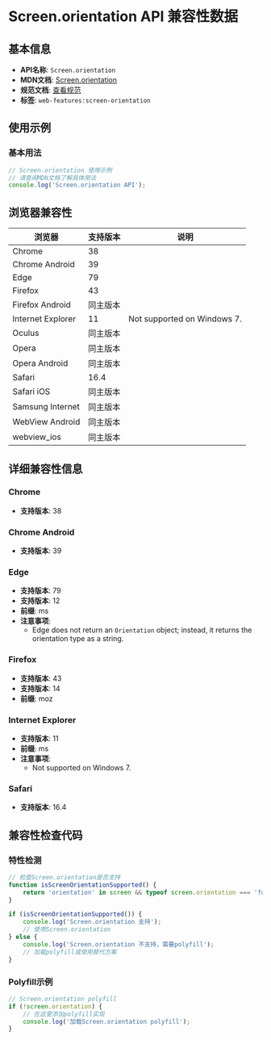 # Screen.orientation API 兼容性数据

## 基本信息

- **API名称**: `Screen.orientation`
- **MDN文档**: [Screen.orientation](https://developer.mozilla.org/docs/Web/API/Screen/orientation)
- **规范文档**: [查看规范](https://w3c.github.io/screen-orientation/#dom-screen-orientation)
- **标签**: `web-features:screen-orientation`

## 使用示例

### 基本用法

```javascript
// Screen.orientation 使用示例
// 请查阅MDN文档了解具体用法
console.log('Screen.orientation API');
```

## 浏览器兼容性

| 浏览器 | 支持版本 | 说明 |
|--------|----------|------|
| Chrome | 38 |  |
| Chrome Android | 39 |  |
| Edge | 79 |  |
| Firefox | 43 |  |
| Firefox Android | 同主版本 |  |
| Internet Explorer | 11 | Not supported on Windows 7. |
| Oculus | 同主版本 |  |
| Opera | 同主版本 |  |
| Opera Android | 同主版本 |  |
| Safari | 16.4 |  |
| Safari iOS | 同主版本 |  |
| Samsung Internet | 同主版本 |  |
| WebView Android | 同主版本 |  |
| webview_ios | 同主版本 |  |

## 详细兼容性信息

### Chrome

- **支持版本**: 38

### Chrome Android

- **支持版本**: 39

### Edge

- **支持版本**: 79
- **支持版本**: 12
- **前缀**: ms
- **注意事项**:
  - Edge does not return an `Orientation` object; instead, it returns the orientation type as a string.

### Firefox

- **支持版本**: 43
- **支持版本**: 14
- **前缀**: moz

### Internet Explorer

- **支持版本**: 11
- **前缀**: ms
- **注意事项**:
  - Not supported on Windows 7.

### Safari

- **支持版本**: 16.4

## 兼容性检查代码

### 特性检测

```javascript
// 检查Screen.orientation是否支持
function isScreenOrientationSupported() {
    return 'orientation' in screen && typeof screen.orientation === 'function';
}

if (isScreenOrientationSupported()) {
    console.log('Screen.orientation 支持');
    // 使用Screen.orientation
} else {
    console.log('Screen.orientation 不支持，需要polyfill');
    // 加载polyfill或使用替代方案
}
```

### Polyfill示例

```javascript
// Screen.orientation polyfill
if (!screen.orientation) {
    // 在这里添加polyfill实现
    console.log('加载Screen.orientation polyfill');
}
```

